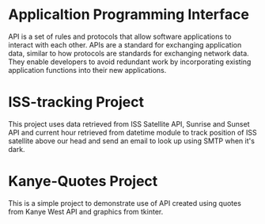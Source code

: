 # Applicaltion Programming Interface
API is a set of rules and protocols that allow software applications to interact with each other.
APIs are a standard for exchanging application data, similar to how protocols are standards for exchanging network data.
They enable developers to avoid redundant work by incorporating existing application functions into their new applications. 

# ISS-tracking Project
This project uses data retrieved from ISS Satellite API, Sunrise and Sunset API and current hour retrieved from datetime module to track position of ISS satellite above our head and send an email to look up using SMTP when it's dark.

# Kanye-Quotes Project
This is a simple project to demonstrate use of API created using quotes from Kanye West API and graphics from tkinter.